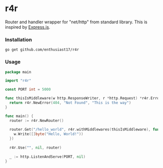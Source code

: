 # r4r

Router and handler wrapper for "net/http" from standard library. This is inspired by [Express.js](https://github.com/expressjs/express).

### Installation

```
go get github.com/enthusiast17/r4r
```

### Usage

```Go
package main

import "r4r"

const PORT int = 5000

func thisIsMiddleware(w http.ResponseWriter, r *http.Request) *r4r.Error {
  return r4r.NewError(404, "Not Found", "This is the way")
}

func main() {
  router := r4r.NewRouter()
  
  router.Get("/hello_world", r4r.withMiddlewares(thisIsMiddleware), func (w http.ResponseWriter, r *http.Request) {
    w.Write([]byte("Hello, World!"))
  })
  
  r4r.Use("", nil, router)
  
  _ := http.ListenAndServe(PORT, nil)
}

```
